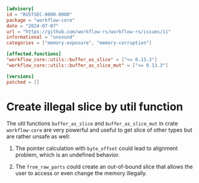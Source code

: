 ```toml
[advisory]
id = "RUSTSEC-0000-0000"
package = "workflow-core"
date = "2024-07-07"
url = "https://github.com/workflow-rs/workflow-rs/issues/11"
informational = "unsound"
categories = ["memory-exposure", "memory-corruption"]

[affected.functions]
"workflow_core::utils::buffer_as_slice" = ["<= 0.13.3"]
"workflow_core::utils::buffer_as_slice_mut" = ["<= 0.13.3"]

[versions]
patched = []
```

# Create illegal slice by util function

The util functions `buffer_as_slice` and `buffer_as_slice_mut` in crate 
`workflow-core` are very powerful and useful to get slice of other types 
but are rather unsafe as well:

1. The pointer calculation with `byte_offset` could lead to alignment problem, which is an undefined behavior.

2. The `from_raw_parts` could create an out-of-bound slice that allows the user to access or even change the memory illegally.
